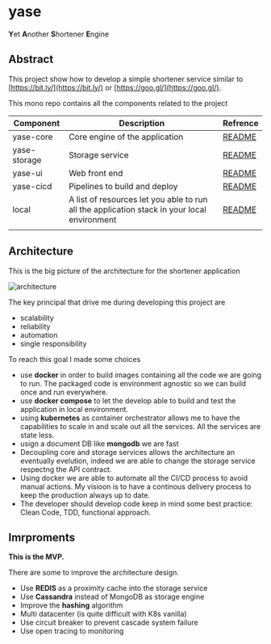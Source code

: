 # yase
**Y**et **A**nother **S**hortener **E**ngine



## Abstract

This project show how to develop a simple shortener service similar to [https://bit.ly/](https://bit.ly/) or [https://goo.gl/](https://goo.gl/).

This mono repo contains all the components related to the project

| Component    | Description                                                  | Refrence                               |
| ------------ | ------------------------------------------------------------ | -------------------------------------- |
| yase-core    | Core engine of the application                               | [README](./src/yase-core/README.md)    |
| yase-storage | Storage service                                              | [README](./src/yase-storage/README.md) |
| yase-ui      | Web front end                                                | [README](./src/yase-ui/README.md)      |
| yase-cicd    | Pipelines to build and deploy                                | [README](./src/yase-cicd/README.md)    |
| local        | A list of resources let you able to run all the application stack in your local environment | [README](./src/local/README.md)        |
|              |                                                              |                                        |



## Architecture

This is the big picture of the architecture for the shortener application

![architecture](/Users/melandrif/Projects/MINE/yase/imgs/architecture.png)



The key principal that drive me during developing this project are

- scalability
- reliability
- automation
- single responsibility



To reach this goal I made some choices

- use **docker** in order to build images containing all the code we are going to run. The packaged code is environment agnostic so we can build once and run everywhere.
- use **docker compose** to let the develop able to build and test the application in local environment.
- using **kubernetes** as container orchestrator allows me to have the capabilities to scale in and scale out all the services. All the services are state less.
- usign a document DB like **mongodb** we are fast
- Decoupling core and storage services allows the architecture an eventually evelution, indeed we are able to change the storage service respectng the API contract.
- Using docker we are able to automate all the CI/CD process to avoid manual actions. My visioon is to have a continous delivery process to keep the production always up to date.
- The developer should develop code keep in mind some best practice: Clean Code, TDD, functional approach.



## Imrproments

**This is the MVP.**

There are some  to improve the architecture design.

- Use **REDIS** as a proximity cache into the storage service
- Use **Cassandra** instead of MongoDB as storage engine
- Improve the **hashing** algorithm
- Multi datacenter (is quite difficult with K8s vanilla)
- Use circuit breaker to prevent cascade system failure
- Use open tracing to monitoring

